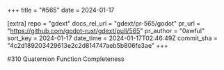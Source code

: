 +++
title = "#565"
date = 2024-01-17

[extra]
repo = "gdext"
docs_rel_url = "gdext/pr-565/godot"
pr_url = "https://github.com/godot-rust/gdext/pull/565"
pr_author = "0awful"
sort_key = 2024-01-17
date_time = 2024-01-17T02:46:49Z
commit_sha = "4c2d189203429613e2c2d814747aeb5b806fe3ae"
+++

#310 Quaternion Function Completeness
